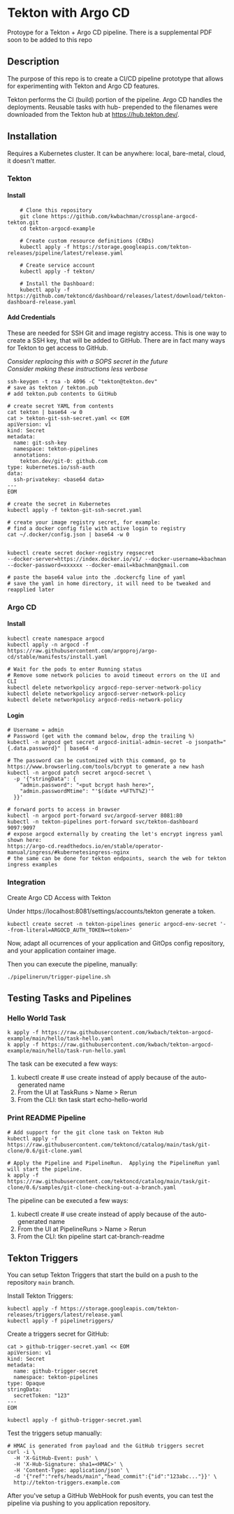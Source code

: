 # Tekton with Argo CD

Protoype for a Tekton + Argo CD pipeline.
There is a supplemental PDF soon to be added to this repo

## Description

The purpose of this repo is to create a CI/CD pipeline prototype that allows for experimenting with Tekton and Argo CD features.

Tekton performs the CI (build) portion of the pipeline.  Argo CD handles the deployments.  Reusable tasks with hub- prepended to the filenames were downloaded from the Tekton hub at https://hub.tekton.dev/.
## Installation

Requires a Kubernetes cluster.  It can be anywhere: local, bare-metal, cloud, it doesn't matter. 

### Tekton

#### Install
```
    # Clone this repository
    git clone https://github.com/kwbachman/crossplane-argocd-tekton.git
    cd tekton-argocd-example

    # Create custom resource definitions (CRDs)
    kubectl apply -f https://storage.googleapis.com/tekton-releases/pipeline/latest/release.yaml

    # Create service account
    kubectl apply -f tekton/

    # Install the Dashboard:
    kubectl apply -f https://github.com/tektoncd/dashboard/releases/latest/download/tekton-dashboard-release.yaml
```


    
#### Add Credentials

These are needed for SSH Git and image registry access.  This is one way to create a SSH key, that will be added to GitHub. There are in fact many ways for Tekton to get access to GitHub.

*Consider replacing this with a SOPS secret in the future*  
*Consider making these instructions less verbose*

```
ssh-keygen -t rsa -b 4096 -C "tekton@tekton.dev"
# save as tekton / tekton.pub
# add tekton.pub contents to GitHub

# create secret YAML from contents
cat tekton | base64 -w 0
cat > tekton-git-ssh-secret.yaml << EOM
apiVersion: v1
kind: Secret
metadata:
  name: git-ssh-key
  namespace: tekton-pipelines
  annotations:
    tekton.dev/git-0: github.com
type: kubernetes.io/ssh-auth
data:
  ssh-privatekey: <base64 data>
---
EOM

# create the secret in Kubernetes
kubectl apply -f tekton-git-ssh-secret.yaml

# create your image registry secret, for example:
# find a docker config file with active login to registry
cat ~/.docker/config.json | base64 -w 0


kubectl create secret docker-registry regsecret
--docker-server=https://index.docker.io/v1/ --docker-username=kbachman --docker-password=xxxxxx --docker-email=kbachman@gmail.com

# paste the base64 value into the .dockercfg line of yaml
# save the yaml in home directory, it will need to be tweaked and reapplied later

```

### Argo CD

#### Install

```
kubectl create namespace argocd
kubectl apply -n argocd -f https://raw.githubusercontent.com/argoproj/argo-cd/stable/manifests/install.yaml

# Wait for the pods to enter Running status
# Remove some network policies to avoid timeout errors on the UI and CLI
kubectl delete networkpolicy argocd-repo-server-network-policy
kubectl delete networkpolicy argocd-server-network-policy 
kubectl delete networkpolicy argocd-redis-network-policy  

```

#### Login

```
# Username = admin
# Password (get with the command below, drop the trailing %)
kubectl -n argocd get secret argocd-initial-admin-secret -o jsonpath="{.data.password}" | base64 -d

# The password can be customized with this command, go to https://www.browserling.com/tools/bcrypt to generate a new hash
kubectl -n argocd patch secret argocd-secret \
  -p '{"stringData": {
    "admin.password": "<put bcrypt hash here>",
    "admin.passwordMtime": "'$(date +%FT%T%Z)'"
  }}'

# forward ports to access in browser
kubectl -n argocd port-forward svc/argocd-server 8081:80
kubectl -n tekton-pipelines port-forward svc/tekton-dashboard 9097:9097
# expose argocd externally by creating the let's encrypt ingress yaml shown here:
https://argo-cd.readthedocs.io/en/stable/operator-manual/ingress/#kubernetesingress-nginx
# the same can be done for tekton endpoints, search the web for tekton ingress examples
```

### Integration
Create Argo CD Access with Tekton

Under https://localhost:8081/settings/accounts/tekton generate a token.

    kubectl create secret -n tekton-pipelines generic argocd-env-secret '--from-literal=ARGOCD_AUTH_TOKEN=<token>'


Now, adapt all ocurrences of your application and GitOps config repository, and your application container image.

Then you can execute the pipeline, manually:

 
    ./pipelinerun/trigger-pipeline.sh


##  Testing Tasks and Pipelines

### Hello World Task
```
k apply -f https://raw.githubusercontent.com/kwbach/tekton-argocd-example/main/hello/task-hello.yaml
k apply -f https://raw.githubusercontent.com/kwbach/tekton-argocd-example/main/hello/task-run-hello.yaml
```
The task can be executed a few ways:

1.  kubectl create # use create instead of apply because of the auto-generated name
2.  From the UI at TaskRuns > Name > Rerun
3.  From the CLI: tkn task start echo-hello-world

### Print README Pipeline
```
# Add support for the git clone task on Tekton Hub
kubectl apply -f https://raw.githubusercontent.com/tektoncd/catalog/main/task/git-clone/0.6/git-clone.yaml

# Apply the Pipeline and PipelineRun.  Applying the PipelineRun yaml will start the pipeline.
k apply -f https://raw.githubusercontent.com/tektoncd/catalog/main/task/git-clone/0.6/samples/git-clone-checking-out-a-branch.yaml
```
The pipeline can be executed a few ways:

1.  kubectl create # use create instead of apply because of the auto-generated name
2.  From the UI at PipelineRuns > Name > Rerun
3.  From the CLI: tkn pipeline start cat-branch-readme


## Tekton Triggers

You can setup Tekton Triggers that start the build on a push to the repository `main` branch.

Install Tekton Triggers:

```
kubectl apply -f https://storage.googleapis.com/tekton-releases/triggers/latest/release.yaml
kubectl apply -f pipelinetriggers/
```

Create a triggers secret for GitHub:

```
cat > github-trigger-secret.yaml << EOM
apiVersion: v1
kind: Secret
metadata:
  name: github-trigger-secret
  namespace: tekton-pipelines
type: Opaque
stringData:
  secretToken: "123"
---
EOM

kubectl apply -f github-trigger-secret.yaml
```

Test the triggers setup manually:

```
# HMAC is generated from payload and the GitHub triggers secret
curl -i \
  -H 'X-GitHub-Event: push' \
  -H 'X-Hub-Signature: sha1=<HMAC>' \
  -H 'Content-Type: application/json' \
  -d '{"ref":"refs/heads/main","head_commit":{"id":"123abc..."}}' \
  http://tekton-triggers.example.com
```

After you've setup a GitHub WebHook for push events, you can test the pipeline via pushing to you application repository.

